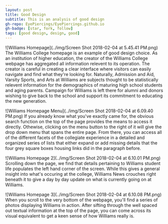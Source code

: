 ```yaml
---
layout: post
title: Good Design
subtitle: This is an analysis of good design
gh-repo: EyePiercings/EyePiercings.github.io
gh-badge: [star, fork, follow]
tags: [good design, design, good]
---
```


![Williams Homepage](../img/Screen Shot 2018-02-04 at 5.45.41 PM.png)
The Williams College homepage is an example of good design choice. As an institution of higher education, the creator of the Williams College webpage has aggregated all information relevent to its operation. The creator is careful in creating a clear interface where visitors can easily navigate and find what they're looking for. Naturally, Admission and Aid, Varsity Sports, and Arts at Williams are subjects thought to be statistically relevent information for the demographics of maturing high school students and aging parents. Campaign for Williams is left there for alumni and donors wishing to give back to the school and support its commitment to educating the new generation.

![Williams Homepage Menu](../img/Screen Shot 2018-02-04 at 6.09.40 PM.png)
If you already know what you've exactly came for, the obvious search function on the top of the page provides the means to access it directly. Othewise, clicking on the menu button to the right of it will give the drop down menu that spans the entire page. From there, you can access all of the different facets of the collegiate experience in a detailed and organized series of lists that either expand or add missing details that the four grey square boxes housing links did in the paragraph before. 

![Williams Homepage 2](../img/Screen Shot 2018-02-04 at 6.10.01 PM.png)
Scrolling down the page, we find that details pertaining to Williams student life populates the left hand corner of the screen. While this gives a general insight into what's occuring at the college, Williams News crouches right beneath it to give a day by day update on what is currently going on at Williams. 

![Williams Homepage 3](../img/Screen Shot 2018-02-04 at 6.10.08 PM.png)
When you scroll to the very bottom of the webpage, you'll find a series of photos displaying Williams in action. After sifting through the well spaced out textual information at the top of the page, you can come across its visual equivalent to get a keen sense of how Williams really is.
